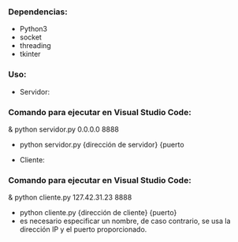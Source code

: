 ### Dependencias:
- Python3
- socket
- threading
- tkinter

### Uso:
- Servidor:
### Comando para ejecutar en Visual Studio Code:
& python servidor.py 0.0.0.0 8888
  
  - python servidor.py {dirección de servidor} {puerto
  
  
- Cliente:
### Comando para ejecutar en Visual Studio Code:
& python cliente.py 127.42.31.23 8888

  - python cliente.py {dirección de cliente} {puerto}
  - es necesario especificar un nombre, de caso contrario, se usa la dirección IP y el puerto proporcionado.
